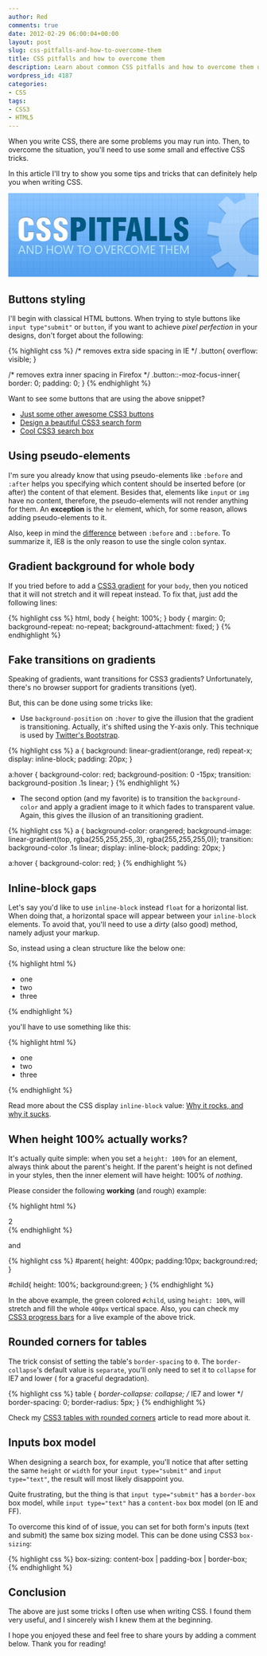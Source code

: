 ```yaml
---
author: Red
comments: true
date: 2012-02-29 06:00:04+00:00
layout: post
slug: css-pitfalls-and-how-to-overcome-them
title: CSS pitfalls and how to overcome them
description: Learn about common CSS pitfalls and how to overcome them using simple and effective tips and tricks.
wordpress_id: 4187
categories:
- CSS
tags:
- CSS3
- HTML5
---
```


When you write CSS, there are some problems you may run into. Then, to overcome the situation, you'll need to use some small and effective CSS tricks.

In this article I'll try to show you some tips and tricks that can definitely help you when writing CSS.

![](/dist/uploads/2012/02/css-pitfalls-and-how-to-overcome-them.png)

<!-- more -->

## Buttons styling

I'll begin with classical HTML buttons. When trying to style buttons like `input type"submit"` or `button`, if you want to achieve _pixel perfection_ in your designs, don't forget about the following:
    
{% highlight css %}
/* removes extra side spacing in IE */
.button{
  overflow: visible; 
}

/* removes extra inner spacing in Firefox */
.button::-moz-focus-inner{
  border: 0;
  padding: 0;
}
{% endhighlight %}

Want to see some buttons that are using the above snippet?
	
  * [Just some other awesome CSS3 buttons](http://www.red-team-design.com/just-another-awesome-css3-buttons)	
  * [Design a beautiful CSS3 search form](http://www.red-team-design.com/design-a-beautiful-css3-search-form)	
  * [Cool CSS3 search box](http://www.red-team-design.com/how-to-create-a-cool-and-usable-css3-search-box)

## Using pseudo-elements

I'm sure you already know that using pseudo-elements like `:before` and `:after` helps you specifying which content should be inserted before (or after) the content of that element. Besides that, elements like `input` or `img` have no content, therefore, the pseudo-elements will not render anything for them. An **exception** is the `hr` element, which, for some reason, allows adding pseudo-elements to it. 

Also, keep in mind the [difference](http://www.red-team-design.com/before-after-pseudo-elements) between `:before` and `::before`. To summarize it, IE8 is the only reason to use the single colon syntax. 

## Gradient background for whole body

If you tried before to add a [CSS3 gradient](http://www.red-team-design.com/css-gradients-quick-tutorial) for your `body`, then you noticed that it will not stretch and it will repeat instead. To fix that, just add the following lines:    
    
{% highlight css %}
html, body {
    height: 100%;
}
body {
    margin: 0;
    background-repeat: no-repeat;
    background-attachment: fixed;
}
{% endhighlight %}

## Fake transitions on gradients

Speaking of gradients, want transitions for CSS3 gradients? Unfortunately, there's no browser support for gradients transitions (yet). 

But, this can be done using some tricks like:

	
  * Use `background-position` on `:hover` to give the illusion that the gradient is transitioning. Actually, it's shifted using the Y-axis only. This technique is used by [Twitter's Bootstrap](http://twitter.github.com/bootstrap/).


{% highlight css %}
a {
    background: linear-gradient(orange, red) repeat-x;
    display: inline-block;
    padding: 20px;
}

a:hover {
    background-color: red;
    background-position: 0 -15px;
    transition: background-position .1s linear;
}
{% endhighlight %}
	
  * The second option (and my favorite) is to transition the `background-color` and apply a gradient image to it which fades to transparent value. Again, this gives the illusion of an transitioning gradient.

{% highlight css %}
a {
    background-color: orangered;
    background-image: linear-gradient(top, rgba(255,255,255,.3), rgba(255,255,255,0));
    transition: background-color .1s linear;
    display: inline-block;
    padding: 20px;
}

a:hover {
  background-color: red;
}
{% endhighlight %}

## Inline-block gaps

Let's say you'd like to use `inline-block` instead `float` for a horizontal list. When doing that, a horizontal space will appear between your `inline-block` elements. To avoid that, you'll need to use a _dirty_ (also good) method, namely adjust your markup.

So, instead using a clean structure like the below one:

{% highlight html %}
<ul>
    <li>one</li>
    <li>two</li>
    <li>three</li>
</ul>
{% endhighlight %}

you'll have to use something like this:

{% highlight html %}
<ul>
    <li>one</li><li>two</li><li>three</li>
</ul>
{% endhighlight %}

Read more about the CSS display `inline-block` value: [Why it rocks, and why it sucks](http://robertnyman.com/2010/02/24/css-display-inline-block-why-it-rocks-and-why-it-sucks/).

## When height 100% actually works?

It's actually quite simple: when you set a `height: 100%` for an element, always think about the parent's height. If the parent's height is not defined in your styles, then the inner element will have height: 100% of _nothing_.

Please consider the following **working** (and rough) example:

{% highlight html %}
<div id="parent">
    <div id="child">2</div>
</div>
{% endhighlight %}

and

{% highlight css %}
#parent{
    height: 400px;
    padding:10px;
    background:red;
}

#child{
    height: 100%;
    background:green;
}
{% endhighlight %}

In the above example, the green colored `#child`, using `height: 100%`, will stretch and fill the whole `400px` vertical space. Also, you can check my [CSS3 progress bars](http://www.red-team-design.com/stylish-css3-progress-bars) for a live example of the above trick.


## Rounded corners for tables

The trick consist of setting the table's `border-spacing` to `0`. The `border-collapse`‘s default value is `separate`, you'll only need to set it to `collapse` for IE7 and lower ( for a graceful degradation).


{% highlight css %}
table {
    *border-collapse: collapse; /* IE7 and lower */
    border-spacing: 0;
    border-radius: 5px;
}
{% endhighlight %}

Check my [CSS3 tables with rounded corners](http://www.red-team-design.com/practical-css3-tables-with-rounded-corners) article to read more about it.

## Inputs box model

When designing a search box, for example, you'll notice that after setting the same `height` or `width` for your `input type="submit"` and `input type="text"`, the result will most likely disappoint you.

Quite frustrating, but the thing is that `input type="submit"` has a `border-box` box model, while `input type="text"` has a `content-box` box model (on IE and FF). 

To overcome this kind of of issue, you can set for both form's inputs (text and submit) the same box sizing model. This can be done using CSS3 `box-sizing`:

{% highlight css %}
box-sizing: content-box | padding-box | border-box;
{% endhighlight %}

## Conclusion

The above are just some tricks I often use when writing CSS. I found them very useful, and I sincerely wish I knew them at the beginning. 

I hope you enjoyed these and feel free to share yours by adding a comment below. Thank you for reading!